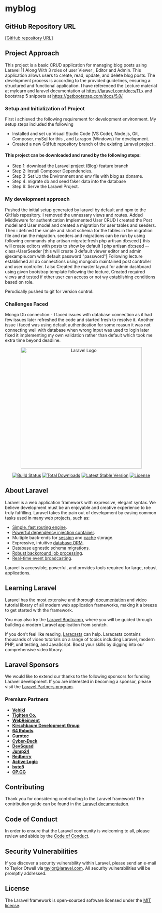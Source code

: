 # myblog

## GitHub Repository URL
[\[GitHub repository URL\]](https://github.com/utsabg/blog/tree/feature/auth-admin-panel)

## Project Approach 
This project is a basic CRUD application for managing blog posts using Laravel 11 Along With 3 roles of user Viewer , Editor and Admin. This application allows users to create, read, update, and delete blog posts. 
The development process is according to the provided guidelines, ensuring a structured and functional application.
I have referenced the Lecture material at mylearn and laravel documentation at https://laravel.com/docs/11.x and bootstrap 5 snippets at https://getbootstrap.com/docs/5.0/ 

### Setup and Initialization of Project
First i achieved the following requirement for development environment. My setup steps included the following

- Installed and set up Visual Studio Code (VS Code), Node.js, Git, Composer, mySql for this , and Laragon (Windows) for development.
- Created a new GitHub repository branch of the existing Laravel project .

#### This project can be downloaded and runed by the following steps:
- Step 1: download the Laravel project (Blog) feature branch
- Step 2: Install Composer Dependencies.
- Step 3: Set Up the Environment and env file with blog as dbname.
- Step 4: migrate db and seed faker data into the database
- Step 6: Serve the Laravel Project.

### My development approach
Pushed the initial setup generated by laravel by default and npm to the GitHub repository.
I removed the unnessary views and routes. 
Added Middleware for authentication 
Implemented User CRUD 
I created the Post model and User model and created a migration for user tables and seeders.
Then i defined the simple and short schema for the tables in the migration file and ran the migration.
seeders and migrations can be run by using following commands 
php artisan migrate:fresh
php artisan db:seed [ this will create editors with posts to show by default ]
php artisan db:seed --class=UserSeeder [this will create 3 default viewer editor and admin @example.com with default password "password"]
Following lecture established all db connections using mongodb maintained post controller and user controller.
I also Created the master layout for admin dashboard using given bootstrap template following the lecture, 
Created required views and tested if other user can access or not wy establishing conditions based on role. 

Perodically pushed to git for version control.


### Challenges Faced
Mongo Db connection -  I faced issues with database connection as it had few issues later refreshed the code and started fresh to resolve it. Another issue i faced was using default authentication for some reasun it was not connecting well with database when wrong input was used to login later fixed it implementing my own validation rather than default which took me extra time beyond deadline.




<p align="center"><a href="https://laravel.com" target="_blank"><img src="https://raw.githubusercontent.com/laravel/art/master/logo-lockup/5%20SVG/2%20CMYK/1%20Full%20Color/laravel-logolockup-cmyk-red.svg" width="400" alt="Laravel Logo"></a></p>

<p align="center">
<a href="https://github.com/laravel/framework/actions"><img src="https://github.com/laravel/framework/workflows/tests/badge.svg" alt="Build Status"></a>
<a href="https://packagist.org/packages/laravel/framework"><img src="https://img.shields.io/packagist/dt/laravel/framework" alt="Total Downloads"></a>
<a href="https://packagist.org/packages/laravel/framework"><img src="https://img.shields.io/packagist/v/laravel/framework" alt="Latest Stable Version"></a>
<a href="https://packagist.org/packages/laravel/framework"><img src="https://img.shields.io/packagist/l/laravel/framework" alt="License"></a>
</p>

## About Laravel

Laravel is a web application framework with expressive, elegant syntax. We believe development must be an enjoyable and creative experience to be truly fulfilling. Laravel takes the pain out of development by easing common tasks used in many web projects, such as:

- [Simple, fast routing engine](https://laravel.com/docs/routing).
- [Powerful dependency injection container](https://laravel.com/docs/container).
- Multiple back-ends for [session](https://laravel.com/docs/session) and [cache](https://laravel.com/docs/cache) storage.
- Expressive, intuitive [database ORM](https://laravel.com/docs/eloquent).
- Database agnostic [schema migrations](https://laravel.com/docs/migrations).
- [Robust background job processing](https://laravel.com/docs/queues).
- [Real-time event broadcasting](https://laravel.com/docs/broadcasting).

Laravel is accessible, powerful, and provides tools required for large, robust applications.

## Learning Laravel

Laravel has the most extensive and thorough [documentation](https://laravel.com/docs) and video tutorial library of all modern web application frameworks, making it a breeze to get started with the framework.

You may also try the [Laravel Bootcamp](https://bootcamp.laravel.com), where you will be guided through building a modern Laravel application from scratch.

If you don't feel like reading, [Laracasts](https://laracasts.com) can help. Laracasts contains thousands of video tutorials on a range of topics including Laravel, modern PHP, unit testing, and JavaScript. Boost your skills by digging into our comprehensive video library.

## Laravel Sponsors

We would like to extend our thanks to the following sponsors for funding Laravel development. If you are interested in becoming a sponsor, please visit the [Laravel Partners program](https://partners.laravel.com).

### Premium Partners

- **[Vehikl](https://vehikl.com/)**
- **[Tighten Co.](https://tighten.co)**
- **[WebReinvent](https://webreinvent.com/)**
- **[Kirschbaum Development Group](https://kirschbaumdevelopment.com)**
- **[64 Robots](https://64robots.com)**
- **[Curotec](https://www.curotec.com/services/technologies/laravel/)**
- **[Cyber-Duck](https://cyber-duck.co.uk)**
- **[DevSquad](https://devsquad.com/hire-laravel-developers)**
- **[Jump24](https://jump24.co.uk)**
- **[Redberry](https://redberry.international/laravel/)**
- **[Active Logic](https://activelogic.com)**
- **[byte5](https://byte5.de)**
- **[OP.GG](https://op.gg)**

## Contributing

Thank you for considering contributing to the Laravel framework! The contribution guide can be found in the [Laravel documentation](https://laravel.com/docs/contributions).

## Code of Conduct

In order to ensure that the Laravel community is welcoming to all, please review and abide by the [Code of Conduct](https://laravel.com/docs/contributions#code-of-conduct).

## Security Vulnerabilities

If you discover a security vulnerability within Laravel, please send an e-mail to Taylor Otwell via [taylor@laravel.com](mailto:taylor@laravel.com). All security vulnerabilities will be promptly addressed.

## License

The Laravel framework is open-sourced software licensed under the [MIT license](https://opensource.org/licenses/MIT).






